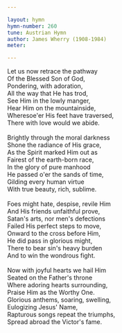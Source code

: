 ```yaml
---

layout: hymn
hymn-number: 260
tune: Austrian Hymn
author: James Wherry (1908-1984)
meter: 

---
```

Let us now retrace the pathway<br>Of the Blessed Son of God,<br>Pondering, with adoration,<br>All the way that He has trod,<br>See Him in the lowly manger,<br>Hear Him on the mountainside,<br>Wheresoe'er His feet have traversed,<br>There with love would we abide.<br><br>Brightly through the moral darkness<br>Shone the radiance of His grace,<br>As the Spirit marked Him out as<br>Fairest of the earth-born race,<br>In the glory of pure manhood<br>He passed o'er the sands of time,<br>Gilding every human virtue<br>With true beauty, rich, sublime.<br><br>Foes might hate, despise, revile Him<br>And His friends unfaithful prove,<br>Satan's arts, nor men's defections<br>Failed His perfect steps to move,<br>Onward to the cross before Him,<br>He did pass in glorious might,<br>There to bear sin's heavy burden<br>And to win the wondrous fight.<br><br>Now with joyful hearts we hail Him<br>Seated on the Father's throne<br>Where adoring hearts surrounding,<br>Praise Him as the Worthy One.<br>Glorious anthems, soaring, swelling,<br>Eulogizing Jesus' Name,<br>Rapturous songs repeat the triumphs,<br>Spread abroad the Victor's fame.<br><br><br>
